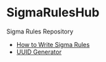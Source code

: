 # SigmaRulesHub
Sigma Rules Repository

- [How to Write Sigma Rules](https://www.nextron-systems.com/2018/02/10/write-sigma-rules/)
- [UUID Generator](https://www.uuidgenerator.net/version4)